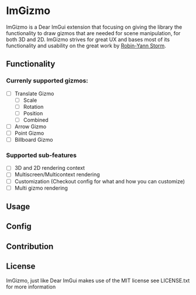 # ImGizmo

ImGizmo is a Dear ImGui extension that focusing on giving the library the functionality to draw gizmos that are needed for scene manipulation, for both 3D and 2D. ImGizmo strives for great UX and bases most of its functionality and usability on the great work by [Robin-Yann Storm](https://rystorm.com/blog/translate-gizmo-design).

## Functionality

### Currenly supported gizmos:

- [ ] Translate Gizmo
    - [ ] Scale
    - [ ] Rotation
    - [ ] Position
    - [ ] Combined
- [ ] Arrow Gizmo
- [ ] Point Gizmo
- [ ] Billboard Gizmo

### Supported sub-features

- [ ] 3D and 2D rendering context
- [ ] Multiscreen/Multicontext rendering
- [ ] Customization (Checkout config for what and how you can customize)
- [ ] Multi gizmo rendering

## Usage

## Config

## Contribution

## License

ImGizmo, just like Dear ImGui makes use of the MIT license see LICENSE.txt for more information

